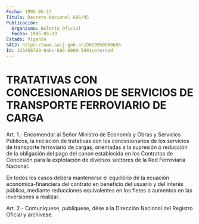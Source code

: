 ```yaml
---
Fecha: 1995-05-17
Título: Decreto Nacional 686/95
Publicación:
  Organismo: Boletín Oficial
  Fecha: 1995-05-23
Estado: Vigente
SAIJ: https://www.saij.gob.ar/DN19950000686
Id: 123456789-0abc-686-0000-5991soterced
---
```

# TRATATIVAS CON CONCESIONARIOS DE SERVICIOS DE TRANSPORTE FERROVIARIO DE CARGA

<a id="1"></a>
Art.  1.-  Encomendar  al Señor Ministro de Economía y Obras y Servicios Públicos, la iniciación de tratativas con los concesionarios  de  los  servicios  de  transporte  ferroviario  de cargas, orientadas a la supresión  o reducción de la obligación del pago del canon establecida en los Contratos  de  Concesión  para la explotación  de  diversos  sectores de la Red Ferroviaria Nacional.

En todos los casos deberá mantenerse  el  equilibrio de la ecuación económica-financiera del contrato en beneficio  del  usuario  y del interés público, mediante reducciones equivalentes en los fletes  o aumentos en las inversiones a realizar.

<a id="2"></a>
Art. 2.- Comuníquese, publíquese, dése a la Dirección Nacional del Registro Oficial y archívese.